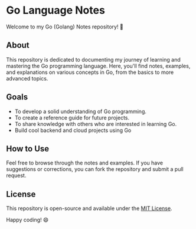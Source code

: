 # Go Language Notes

Welcome to my Go (Golang) Notes repository! 🚀

## About
This repository is dedicated to documenting my journey of learning and mastering the Go programming language. Here, you'll find notes, examples, and explanations on various concepts in Go, from the basics to more advanced topics.

## Goals
- To develop a solid understanding of Go programming.
- To create a reference guide for future projects.
- To share knowledge with others who are interested in learning Go.
- Build cool backend and cloud projects using Go

## How to Use
Feel free to browse through the notes and examples. If you have suggestions or corrections, you can fork the repository and submit a pull request.

## License
This repository is open-source and available under the [MIT License](LICENSE).

Happy coding! 😄
